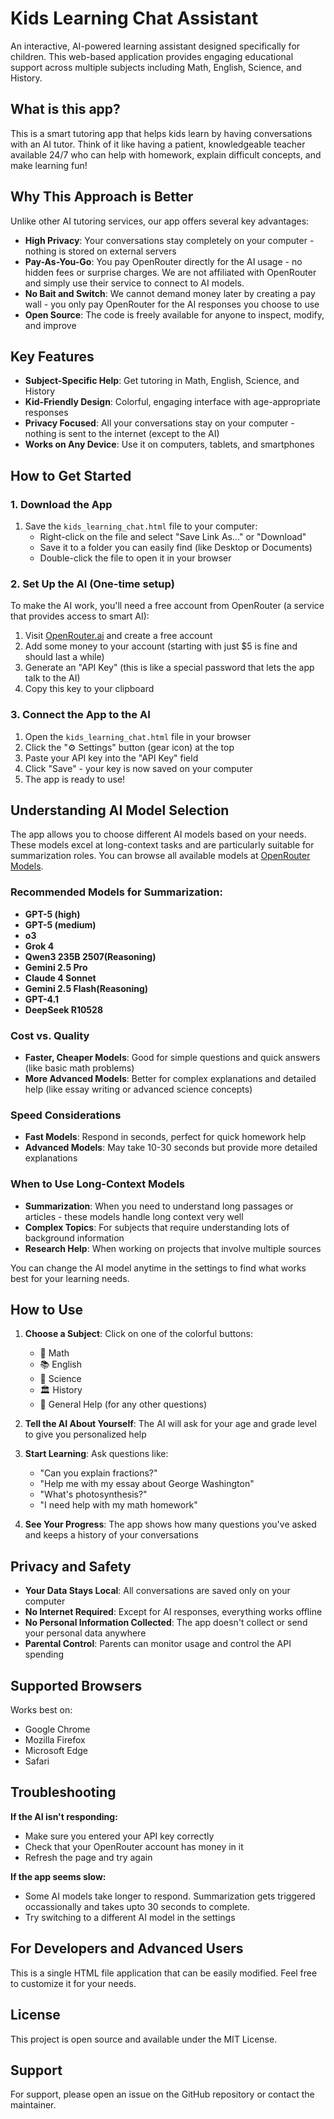 # Kids Learning Chat Assistant

An interactive, AI-powered learning assistant designed specifically for children. This web-based application provides engaging educational support across multiple subjects including Math, English, Science, and History.

## What is this app?

This is a smart tutoring app that helps kids learn by having conversations with an AI tutor. Think of it like having a patient, knowledgeable teacher available 24/7 who can help with homework, explain difficult concepts, and make learning fun!

## Why This Approach is Better

Unlike other AI tutoring services, our app offers several key advantages:

- **High Privacy**: Your conversations stay completely on your computer - nothing is stored on external servers
- **Pay-As-You-Go**: You pay OpenRouter directly for the AI usage - no hidden fees or surprise charges. We are not affiliated with OpenRouter and simply use their service to connect to AI models.
- **No Bait and Switch**: We cannot demand money later by creating a pay wall - you only pay OpenRouter for the AI responses you choose to use
- **Open Source**: The code is freely available for anyone to inspect, modify, and improve

## Key Features

- **Subject-Specific Help**: Get tutoring in Math, English, Science, and History
- **Kid-Friendly Design**: Colorful, engaging interface with age-appropriate responses
- **Privacy Focused**: All your conversations stay on your computer - nothing is sent to the internet (except to the AI)
- **Works on Any Device**: Use it on computers, tablets, and smartphones

## How to Get Started

### 1. Download the App

1. Save the `kids_learning_chat.html` file to your computer:
   - Right-click on the file and select "Save Link As..." or "Download"
   - Save it to a folder you can easily find (like Desktop or Documents)
   - Double-click the file to open it in your browser

### 2. Set Up the AI (One-time setup)

To make the AI work, you'll need a free account from OpenRouter (a service that provides access to smart AI):

1. Visit [OpenRouter.ai](https://openrouter.ai) and create a free account
2. Add some money to your account (starting with just $5 is fine and should last a while)
3. Generate an "API Key" (this is like a special password that lets the app talk to the AI)
4. Copy this key to your clipboard

### 3. Connect the App to the AI

1. Open the `kids_learning_chat.html` file in your browser
2. Click the "⚙️ Settings" button (gear icon) at the top
3. Paste your API key into the "API Key" field
4. Click "Save" - your key is now saved on your computer
5. The app is ready to use!

## Understanding AI Model Selection

The app allows you to choose different AI models based on your needs. These models excel at long-context tasks and are particularly suitable for summarization roles. You can browse all available models at [OpenRouter Models](https://openrouter.ai/models).

### Recommended Models for Summarization:
- **GPT-5 (high)**
- **GPT-5 (medium)**
- **o3**
- **Grok 4**
- **Qwen3 235B 2507(Reasoning)**
- **Gemini 2.5 Pro**
- **Claude 4 Sonnet**
- **Gemini 2.5 Flash(Reasoning)**
- **GPT-4.1**
- **DeepSeek R10528**

### Cost vs. Quality
- **Faster, Cheaper Models**: Good for simple questions and quick answers (like basic math problems)
- **More Advanced Models**: Better for complex explanations and detailed help (like essay writing or advanced science concepts)

### Speed Considerations
- **Fast Models**: Respond in seconds, perfect for quick homework help
- **Advanced Models**: May take 10-30 seconds but provide more detailed explanations

### When to Use Long-Context Models
- **Summarization**: When you need to understand long passages or articles - these models handle long context very well
- **Complex Topics**: For subjects that require understanding lots of background information
- **Research Help**: When working on projects that involve multiple sources

You can change the AI model anytime in the settings to find what works best for your learning needs.

## How to Use

1. **Choose a Subject**: Click on one of the colorful buttons:
   - 🔢 Math
   - 📚 English
   - 🔬 Science
   - 🏛️ History
   - 💭 General Help (for any other questions)

2. **Tell the AI About Yourself**: The AI will ask for your age and grade level to give you personalized help

3. **Start Learning**: Ask questions like:
   - "Can you explain fractions?"
   - "Help me with my essay about George Washington"
   - "What's photosynthesis?"
   - "I need help with my math homework"

4. **See Your Progress**: The app shows how many questions you've asked and keeps a history of your conversations

## Privacy and Safety

- **Your Data Stays Local**: All conversations are saved only on your computer
- **No Internet Required**: Except for AI responses, everything works offline
- **No Personal Information Collected**: The app doesn't collect or send your personal data anywhere
- **Parental Control**: Parents can monitor usage and control the API spending

## Supported Browsers

Works best on:
- Google Chrome
- Mozilla Firefox
- Microsoft Edge
- Safari

## Troubleshooting

**If the AI isn't responding:**
- Make sure you entered your API key correctly
- Check that your OpenRouter account has money in it
- Refresh the page and try again

**If the app seems slow:**
- Some AI models take longer to respond. Summarization gets triggered occassionally and takes upto 30 seconds to complete.
- Try switching to a different AI model in the settings

## For Developers and Advanced Users

This is a single HTML file application that can be easily modified. Feel free to customize it for your needs.

## License

This project is open source and available under the MIT License.

## Support

For support, please open an issue on the GitHub repository or contact the maintainer.
